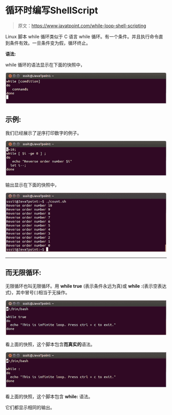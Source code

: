 # 循环时编写ShellScript

> 原文：<https://www.javatpoint.com/while-loop-shell-scripting>

Linux 脚本 while 循环类似于 C 语言 while 循环。有一个条件。并且执行命令直到条件有效。一旦条件变为假，循环终止。

**语法:**

while 循环的语法显示在下面的快照中，

![Linux Shell Scripting While loop 1](img/ad9b30acc9f614f6129e47082bd4451a.png)

## 示例:

我们已经展示了逆序打印数字的例子。

![Shell Scripting While loop 2](img/e618fdde6b4420a02eadf3c27b2f4ec3.png)

输出显示在下面的快照中，

![Shell Scripting While loop 3](img/d0e28374edc328a755b01e6695447b70.png)

* * *

## 而无限循环:

无限循环也叫无限循环。用 **while true** (表示条件永远为真)或 **while** :(表示空表达式)，其中冒号(:)相当于无操作。

![Shell Scripting While loop 4](img/652d9cd27d40892a138c2f1452c4e22d.png)

看上面的快照，这个脚本包含**而真实的**语法。

![Linux Shell Scripting While loop 5](img/d0834087904f0dc79e9129730ecf977b.png)

看上面的快照，这个脚本包含 **while:** 语法。

它们都显示相同的输出。